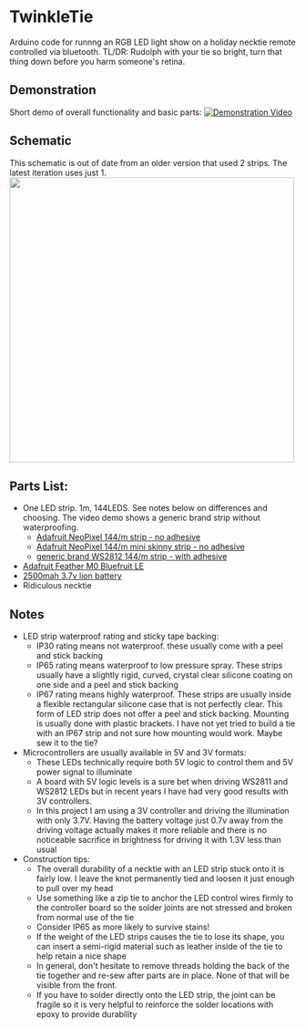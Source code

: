 # TwinkleTie
Arduino code for runnng an RGB LED light show on a holiday necktie remote controlled via bluetooth.
TL/DR: Rudolph with your tie so bright, turn that thing down before you harm someone's retina.

## Demonstration
Short demo of overall functionality and basic parts:
[![Demonstration Video](https://img.youtube.com/vi/xrCQoonOee4/hqdefault.jpg)](https://www.youtube.com/watch?v=xrCQoonOee4)

## Schematic
This schematic is out of date from an older version that used 2 strips. The latest iteration uses just 1.
<img src="https://github.com/greglarious/TwinkleTie/blob/master/TwinkleTieSchematic.png?raw=true" width="500" height="500" />

## Parts List:
- One LED strip. 1m, 144LEDS. See notes below on differences and choosing. The video demo shows a generic brand strip without waterproofing.
  - [Adafruit NeoPixel 144/m strip - no adhesive](https://www.adafruit.com/product/1506)
  - [Adafruit NeoPixel 144/m mini skinny strip - no adhesive](https://www.adafruit.com/product/2970)
  - [generic brand WS2812 144/m strip - with adhesive](https://www.google.com/search?q=BTF-LIGHTING+WS2812B+144+LEDs) 
- [Adafruit Feather M0 Bluefruit LE](https://www.adafruit.com/product/2995)
- [2500mah 3.7v lion battery](https://www.adafruit.com/product/328)
- Ridiculous necktie

## Notes
- LED strip waterproof rating and sticky tape backing:
  - IP30 rating means not waterproof. these usually come with a peel and stick backing
  - IP65 rating means waterproof to low pressure spray. These strips usually have a slightly rigid, curved, crystal clear silicone coating on one side and a peel and stick backing
  - IP67 rating means highly waterproof. These strips are usually inside a flexible rectangular silicone case that is not perfectly clear. This form of LED strip does not offer a peel and stick backing. Mounting is usually done with plastic brackets. I have not yet tried to build a tie with an IP67 strip and not sure how mounting would work. Maybe sew it to the tie?
- Microcontrollers are usually available in 5V and 3V formats:
  - These LEDs technically require both 5V logic to control them and 5V power signal to illuminate
  - A board with 5V logic levels is a sure bet when driving WS2811 and WS2812 LEDs but in recent years I have had very good results with 3V controllers. 
  - In this project I am using a 3V controller and driving the illumination with only 3.7V. Having the battery voltage just 0.7v away from the driving voltage actually makes it more reliable and there is no noticeable sacrifice in brightness for driving it with 1.3V less than usual 
- Construction tips:
  - The overall durability of a necktie with an LED strip stuck onto it is fairly low. I leave the knot permanently tied and loosen it just enough to pull over my head
  - Use something like a zip tie to anchor the LED control wires firmly to the controller board so the solder joints are not stressed and broken from normal use of the tie
  - Consider IP65 as more likely to survive stains!
  - If the weight of the LED strips causes the tie to lose its shape, you can insert a semi-rigid material such as leather inside of the tie to help retain a nice shape
  - In general, don't hesitate to remove threads holding the back of the tie together and re-sew after parts are in place. None of that will be visible from the front.
  - If you have to solder directly onto the LED strip, the joint can be fragile so it is very helpful to reinforce the solder locations with epoxy to provide durability
